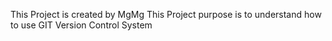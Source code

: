This Project is created by MgMg
This Project purpose is to understand
how to use GIT Version Control System 